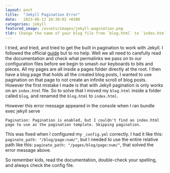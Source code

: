 ```yaml
---
layout: post
title:  "Jekyll Pagination Error"
date:   2023-06-12 10:30:02 +0300
categories: jekyll
featured_image: /assets/images/jekyll-pagination.png
tldr: Change the name of your blog file from `blog.html` to `index.html`, and use the entire correct relative path in your config file. A tip, remember to restart your local development server when making changes to the `_config.yml` file.
---
```


I tried, and tried, and tried to get the built in pagination to work with Jekyll. I followed the official [guide]("https://jekyllrb.com/docs/pagination/") but to no help. Well we all need to carefully read the documentation and check what permalinks we pass on to our configuration files before we begin to smash our keyboards to bits and pieces.
All my pages are all inside a pages folder directly at the root. I then have a blog page that holds all the created blog posts, I wanted to use pagination on that page to not create an infinite scroll of blog posts. However the first mistake I made is that with Jekyll pagination is only works on an `index.html` file. So to solve that I moved my `blog.html` inside a folder called `blog`, and renamed the `blog.html` to `index.html`.

However this error message appeared in the console when I ran bundle exec jekyll serve

    Pagination: Pagination is enabled, but I couldn't find an index.html page to use as the pagination template. Skipping pagination.

This was fixed when I configured my `_config.yml` correctly. I had it like this: `paginate_path: "/blog/page:num/"`, but I needed to use the entire relative path like this: `paginate_path: "/pages/blog/page:num/"`, that solved the error message above.

So remember kids, read the documentation, double-check your spelling, and always check the config file.